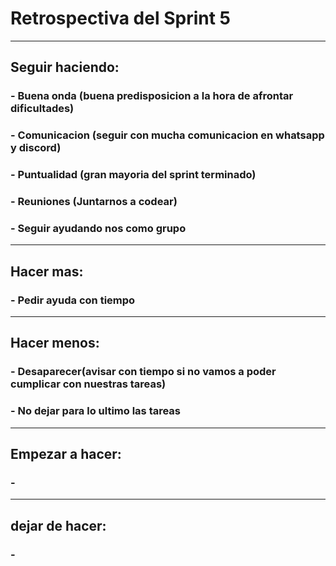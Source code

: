 # Retrospectiva del Sprint 5
---
## Seguir haciendo:

### - Buena onda (buena predisposicion a la hora de afrontar dificultades)

### - Comunicacion (seguir con mucha comunicacion en whatsapp y discord)

### - Puntualidad (gran mayoria del sprint terminado)

### - Reuniones (Juntarnos a codear)

### - Seguir ayudando nos como grupo

---
## Hacer mas:

### - Pedir ayuda con tiempo
---
## Hacer menos:

### - Desaparecer(avisar con tiempo si no vamos a poder cumplicar con nuestras tareas)

### - No dejar para lo ultimo las tareas
---
## Empezar a hacer:

### - 
---
## dejar de hacer:

### - 
